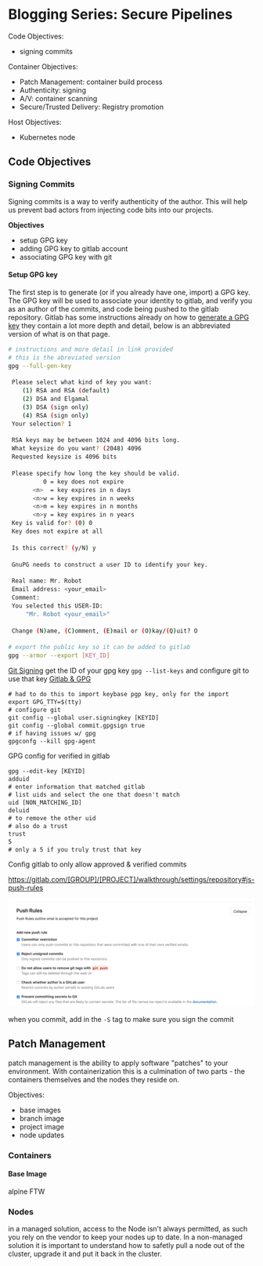 # Blogging Series: Secure Pipelines

Code Objectives:
- signing commits

Container Objectives:
- Patch Management: container build process
- Authenticity: signing
- A/V: container scanning
- Secure/Trusted Delivery: Registry promotion

Host Objectives:
- Kubernetes node

## Code Objectives

### Signing Commits

Signing commits is a way to verify authenticity of the author. This will help us prevent bad actors from injecting code bits into our projects.

__Objectives__
- setup GPG key
- adding GPG key to gitlab account
- associating GPG key with git

#### Setup GPG key
The first step is to generate (or if you already have one, import) a GPG key. The GPG key will be used to associate your identity to gitlab, and verify you as an author of the commits, and code being pushed to the gitlab repository. Gitlab has some instructions already on how to [generate a GPG key](https://docs.gitlab.com/ee/user/project/repository/gpg_signed_commits/#generating-a-gpg-key) they contain a lot more depth and detail, below is an abbreviated version of what is on that page.

```bash
# instructions and more detail in link provided
# this is the abreviated version
gpg --full-gen-key

 Please select what kind of key you want:
    (1) RSA and RSA (default)
    (2) DSA and Elgamal
    (3) DSA (sign only)
    (4) RSA (sign only)
 Your selection? 1

 RSA keys may be between 1024 and 4096 bits long.
 What keysize do you want? (2048) 4096
 Requested keysize is 4096 bits

 Please specify how long the key should be valid.
          0 = key does not expire
       <n>  = key expires in n days
       <n>w = key expires in n weeks
       <n>m = key expires in n months
       <n>y = key expires in n years
 Key is valid for? (0) 0
 Key does not expire at all

 Is this correct? (y/N) y

 GnuPG needs to construct a user ID to identify your key.

 Real name: Mr. Robot
 Email address: <your_email>
 Comment:
 You selected this USER-ID:
     "Mr. Robot <your_email>"

 Change (N)ame, (C)omment, (E)mail or (O)kay/(Q)uit? O

# export the public key so it can be added to gitlab
gpg --armor --export [KEY_ID]
```

[Git Signing](https://git-scm.com/book/en/v2/Git-Tools-Signing-Your-Work)
get the ID of your gpg key `gpg --list-keys` and configure git to use that key
[Gitlab & GPG](https://docs.gitlab.com/ee/user/project/repository/gpg_signed_commits/)

    # had to do this to import keybase pgp key, only for the import
    export GPG_TTY=$(tty)
    # configure git
    git config --global user.signingkey [KEYID]
    git config --global commit.gpgsign true
    # if having issues w/ gpg
    gpgconfg --kill gpg-agent

GPG config for verified in gitlab

    gpg --edit-key [KEYID]
    adduid
    # enter information that matched gitlab
    # list uids and select the one that doesn't match
    uid [NON_MATCHING_ID]
    deluid
    # to remove the other uid
    # also do a trust
    trust
    5
    # only a 5 if you truly trust that key

Config gitlab to only allow approved & verified commits

https://gitlab.com/[GROUP]/[PROJECT]/walkthrough/settings/repository#js-push-rules

![gitlab push rules](push_rules.png)

when you commit, add in the `-S` tag to make sure you sign the commit

## Patch Management
patch management is the ability to apply software "patches" to your environment. With containerization this is a culmination of two parts - the containers themselves and the nodes they reside on.

Objectives:
- base images
- branch image
- project image
- node updates

### Containers

#### Base Image
alpine FTW

### Nodes
in a managed solution, access to the Node isn't always permitted, as such you rely on the vendor to keep your nodes up to date. In a non-managed solution it is important to understand how to safetly pull a node out of the cluster, upgrade it and put it back in the cluster.


